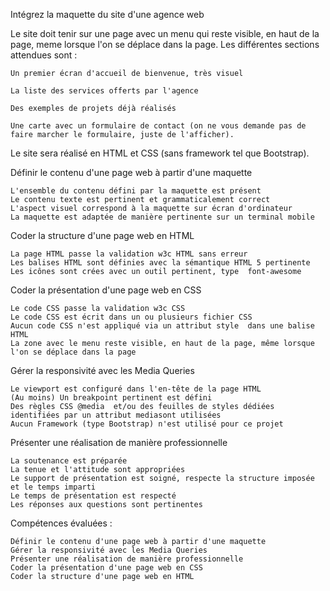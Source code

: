 Intégrez la maquette du site d'une agence web


Le site doit tenir sur une page avec un menu qui reste visible, en haut de la page, meme lorsque l'on se déplace dans la page. Les différentes sections attendues sont :

    Un premier écran d'accueil de bienvenue, très visuel

    La liste des services offerts par l'agence

    Des exemples de projets déjà réalisés

    Une carte avec un formulaire de contact (on ne vous demande pas de faire marcher le formulaire, juste de l'afficher).

Le site sera réalisé en HTML et CSS (sans framework tel que Bootstrap).

Définir le contenu d'une page web à partir d'une maquette

    L'ensemble du contenu défini par la maquette est présent
    Le contenu texte est pertinent et grammaticalement correct
    L'aspect visuel correspond à la maquette sur écran d'ordinateur
    La maquette est adaptée de manière pertinente sur un terminal mobile
    
Coder la structure d'une page web en HTML

    La page HTML passe la validation w3c HTML sans erreur
    Les balises HTML sont définies avec la sémantique HTML 5 pertinente
    Les icônes sont crées avec un outil pertinent, type  font-awesome

Coder la présentation d'une page web en CSS

    Le code CSS passe la validation w3c CSS
    Le code CSS est écrit dans un ou plusieurs fichier CSS
    Aucun code CSS n'est appliqué via un attribut style  dans une balise HTML
    La zone avec le menu reste visible, en haut de la page, même lorsque l'on se déplace dans la page

 Gérer la responsivité avec les Media Queries 

    Le viewport est configuré dans l'en-tête de la page HTML
    (Au moins) Un breakpoint pertinent est défini
    Des règles CSS @media  et/ou des feuilles de styles dédiées identifiées par un attribut mediasont utilisées
    Aucun Framework (type Bootstrap) n'est utilisé pour ce projet

Présenter une réalisation de manière professionnelle

    La soutenance est préparée
    La tenue et l'attitude sont appropriées
    Le support de présentation est soigné, respecte la structure imposée et le temps imparti
    Le temps de présentation est respecté
    Les réponses aux questions sont pertinentes
    

 
Compétences évaluées :

    Définir le contenu d'une page web à partir d'une maquette
    Gérer la responsivité avec les Media Queries
    Présenter une réalisation de manière professionnelle
    Coder la présentation d'une page web en CSS
    Coder la structure d'une page web en HTML
